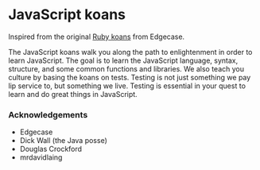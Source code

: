 # JavaScript koans

Inspired from the original [Ruby koans](http://github.com/edgecase/ruby_koans) from Edgecase.

The JavaScript koans walk you along the path to enlightenment in order to learn JavaScript. The goal is to learn the JavaScript language, syntax, structure, and some common functions and libraries. We also teach you culture by basing the koans on tests. Testing is not just something we pay lip service to, but something we live. Testing is essential in your quest to learn and do great things in JavaScript.

### Acknowledgements

* Edgecase
* Dick Wall (the Java posse)
* Douglas Crockford
* mrdavidlaing
